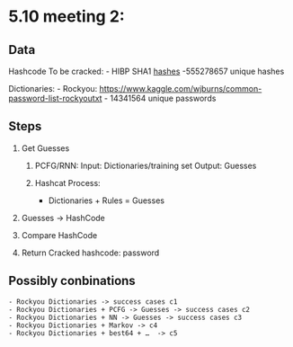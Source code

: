 # 5.10 meeting 2: 

## Data
Hashcode To be cracked:
    - HIBP SHA1 [hashes](https://haveibeenpwned.com/Passwords)
        -555278657 unique hashes 

Dictionaries: 
    - Rockyou: https://www.kaggle.com/wjburns/common-password-list-rockyoutxt
        - 14341564 unique passwords

## Steps
1.  Get Guesses
    1. PCFG/RNN:
        Input: Dictionaries/training set 
        Output: Guesses

    2. Hashcat Process: 
        - Dictionaries + Rules = Guesses

2. Guesses -> HashCode
3. Compare HashCode
4. Return Cracked hashcode: password


## Possibly conbinations

    - Rockyou Dictionaries -> success cases c1
    - Rockyou Dictionaries + PCFG -> Guesses -> success cases c2
    - Rockyou Dictionaries + NN -> Guesses -> success cases c3
    - Rockyou Dictionaries + Markov -> c4
    - Rockyou Dictionaries + best64 + …  -> c5
    


